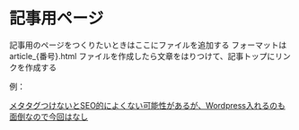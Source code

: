 # 記事用ページ

記事用のページをつくりたいときはここにファイルを追加する
フォーマットはarticle_{番号}.html
ファイルを作成したら文章をはりつけて、記事トップにリンクを作成する

例：
<a href="/html/articles/article_0.html">

メタタグつけないとSEO的によくない可能性があるが、Wordpress入れるのも面倒なので今回はなし